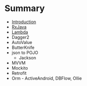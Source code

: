 # Summary

* [Introduction](README.md)
* [RxJava](RxJava.md)
* [Lambda](lambda.md)
* Dagger2
* AutoValue
* ButterKnife
* json to POJO
   * Jackson
* MVVM
* Mockito
* Retrofit
* Orm - ActiveAndroid, DBFlow, Ollie

